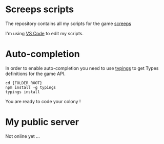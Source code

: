 # Screeps scripts

The repository contains all my scripts for the game [screeps](https://screeps.com/)

I'm using [VS Code](https://code.visualstudio.com/?utm_expid=101350005-35.Eg8306GUR6SersZwpBjURQ.0&utm_referrer=https%3A%2F%2Fwww.google.fr%2F) to edit my scripts.

# Auto-completion

In order to enable auto-completion you need to use [typings](https://www.npmjs.com/package/typings) to get Types definitions for the game API.

```
cd {FOLDER_ROOT}
npm install -g typings
typings install
```

You are ready to code your colony !

# My public server

Not online yet ...